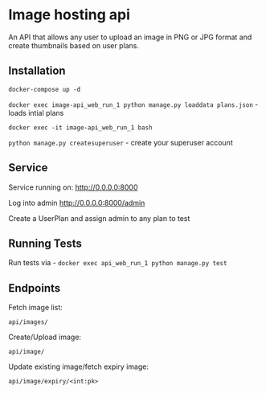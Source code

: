 # Image hosting api
An API that allows any user to upload an image in PNG or JPG format and create thumbnails based on user plans.

## Installation

`docker-compose up -d`

`docker exec image-api_web_run_1 python manage.py loaddata plans.json` - loads intial plans

`docker exec -it image-api_web_run_1 bash`

`python manage.py createsuperuser` - create your superuser account

## Service
Service running on: http://0.0.0.0:8000

Log into admin http://0.0.0.0:8000/admin

Create a UserPlan and assign admin to any plan to test

## Running Tests
Run tests via - `docker exec api_web_run_1 python manage.py test`

## Endpoints
Fetch image list:

`api/images/` 

Create/Upload image:

`api/image/`

Update existing image/fetch expiry image:

`api/image/expiry/<int:pk>`

